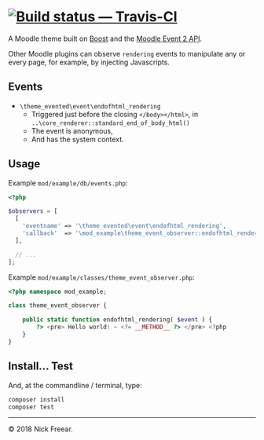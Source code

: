 
# [![Build status — Travis-CI][travis-icon]][travis]

A Moodle theme built on [Boost][] and the [Moodle Event 2 API][event_2].

Other Moodle plugins can observe `rendering` events to manipulate
any or every page, for example, by injecting Javascripts.

## Events

* `\theme_evented\event\endofhtml_rendering`
  * Triggered just before the closing `</body></html>`,
    in `..\core_renderer::standard_end_of_body_html()`
  * The event is anonymous,
  * And has the system context.

## Usage

Example `mod/example/db/events.php`:

```php
<?php

$observers = [
  [
    'eventname' => '\theme_evented\event\endofhtml_rendering',
    'callback'  => '\mod_example\theme_event_observer::endofhtml_rendering',
  ],

  // ...
];
```

Example `mod/example/classes/theme_event_observer.php`:

```php
<?php namespace mod_example;

class theme_event_observer {

    public static function endofhtml_rendering( $event ) {
        ?> <pre> Hello world! ~ <?= __METHOD__ ?> </pre> <?php
    }
}
```

## Install... Test

And, at the commandline / terminal, type:

```sh
composer install
composer test
```

---
© 2018 Nick Freear.


[gh]: https://github.com/nfreear/moodle-theme_evented
[travis]:  https://travis-ci.org/nfreear/moodle-theme_evented
[travis-icon]: https://api.travis-ci.org/nfreear/moodle-theme_evented.svg
    "Build status – Travis-CI (PHP + NPM/eslint)"
[gh-boost]: https://github.com/moodle/moodle/tree/master/theme/boost "Boost theme"
[boost]: https://docs.moodle.org/dev/Creating_a_theme_based_on_boost#Starting_files "Boost theme"
[event_2]: https://docs.moodle.org/dev/Event_2 "Moodle Event_2 API."

[End]: //.
